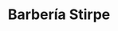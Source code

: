 ---
title: "Barbería Stirpe"
url: /ciudad-autonoma-de-buenos-aires/barberia-stirpe/
shop: Friseur
---